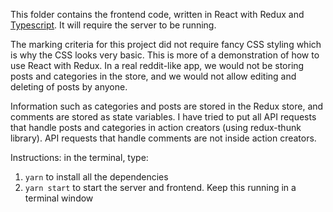 This folder contains the frontend code, written in React with Redux and [Typescript](https://github.com/wmonk/create-react-app-typescript). It will require the server
to be running.

The marking criteria for this project did not require fancy CSS styling
which is why the CSS looks very basic.
This is more of a demonstration of how to use React with Redux.
In a real reddit-like app, we would not be storing posts and categories
in the store, and we would not allow editing and deleting of posts by
anyone.

Information such as categories and posts are stored in the Redux store,
and comments are stored as state variables. I have tried to put all
API requests that handle posts and categories in action creators
(using redux-thunk library). API requests that handle comments are
not inside action creators.


Instructions:
in the terminal, type:
1. `yarn` to install all the dependencies
2. `yarn start` to start the server and frontend. Keep this running in a terminal window
